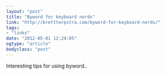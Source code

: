 ```yaml
---
layout: "post"
title: "Byword for keyboard nerds"
link: "http://brettterpstra.com/byword-for-keyboard-nerds/"
tags: 
- "links"
date: "2012-05-01 12:24:05"
ogtype: "article"
bodyclass: "post"
---
```


Interesting tips for using byword..